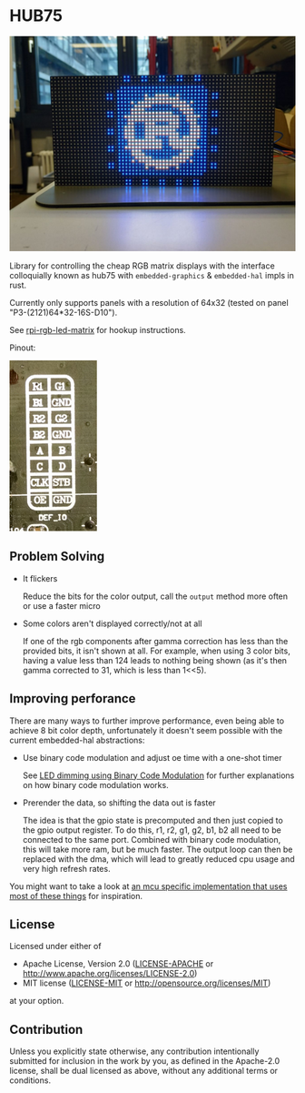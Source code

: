 # HUB75

![Example image](example.jpg)

Library for controlling the cheap RGB matrix displays with the interface colloquially
known as hub75 with `embedded-graphics` & `embedded-hal` impls in rust.

Currently only supports panels with a resolution of 64x32 (tested on panel "P3-(2121)64*32-16S-D10").

See
[rpi-rgb-led-matrix](https://github.com/hzeller/rpi-rgb-led-matrix/blob/master/wiring.md)
for hookup instructions.

Pinout:

![Hub 75 interface](hub75.jpg)

## Problem Solving
- It flickers

  Reduce the bits for the color output, call the `output` method more often or use a faster micro
- Some colors aren't displayed correctly/not at all

  If one of the rgb components after gamma correction has less than the provided
  bits, it isn't shown at all. For example, when using 3 color bits, having a
  value less than 124 leads to nothing being shown (as it's then gamma corrected
  to 31, which is less than 1<<5).

## Improving perforance
There are many ways to further improve performance, even being able to achieve 8 bit
color depth, unfortunately it doesn't seem possible with the current embedded-hal abstractions:

- Use binary code modulation and adjust oe time with a one-shot timer

  See [LED dimming using Binary Code
  Modulation](http://www.batsocks.co.uk/readme/art_bcm_1.htm) for further
  explanations on how binary code modulation works.

- Prerender the data, so shifting the data out is faster

  The idea is that the gpio state is precomputed and then just copied to the
  gpio output register. To do this, r1, r2, g1, g2, b1, b2 all need to be
  connected to the same port.
  Combined with binary code modulation, this will take more ram, but be much
  faster.
  The output loop can then be replaced with the dma, which will lead to greatly
  reduced cpu usage and very high refresh rates.

You might want to take a look at
[an mcu specific implementation that uses most of these things](https://github.com/david-sawatzke/36c3_led_stuff/blob/b687925f00670082cba8eab4e593b8e0da07592b/c3_display/src/hub75dma.rs)
for inspiration.

## License

Licensed under either of

- Apache License, Version 2.0 ([LICENSE-APACHE](LICENSE-APACHE) or http://www.apache.org/licenses/LICENSE-2.0)
- MIT license ([LICENSE-MIT](LICENSE-MIT) or http://opensource.org/licenses/MIT)

at your option.

## Contribution

Unless you explicitly state otherwise, any contribution intentionally submitted
for inclusion in the work by you, as defined in the Apache-2.0 license, shall be
dual licensed as above, without any additional terms or conditions.
